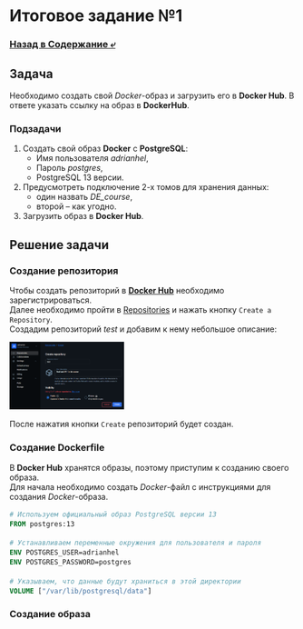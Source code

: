# Итоговое задание №1

### [Назад в Содержание ⤶](/README.md)

## Задача
Необходимо создать свой _Docker_-образ и загрузить его в **Docker Hub**. В  ответе указать ссылку на образ в **DockerHub**.

### Подзадачи
1. Создать свой образ **Docker** с **PostgreSQL**:
   - Имя пользователя _adrianhel_,  
   - Пароль _postgres_,
   - PostgreSQL 13 версии.
2. Предусмотреть подключение 2-х томов для хранения данных: 
   - один назвать _DE_course_, 
   - второй – как угодно.
3. Загрузить образ в **Docker Hub**.  

## Решение задачи
### Создание репозитория
Чтобы создать репозиторий в **[Docker Hub](https://hub.docker.com/)** необходимо зарегистрироваться.  
Далее необходимо пройти в [Repositories](https://hub.docker.com/repositories/) и нажать кнопку `Create a Repository`.  
Создадим репозиторий *test* и добавим к нему небольшое описание:

<img src="/img/task_1.1.png" width="40%">

После нажатия кнопки `Create` репозиторий будет создан.

### Создание Dockerfile
В **Docker Hub** хранятся образы, поэтому приступим к созданию своего образа.  
Для начала необходимо создать _Docker_-файл с инструкциями для создания _Docker_-образа.

```dockerfile
# Используем официальный образ PostgreSQL версии 13
FROM postgres:13

# Устанавливаем переменные окружения для пользователя и пароля
ENV POSTGRES_USER=adrianhel
ENV POSTGRES_PASSWORD=postgres

# Указываем, что данные будут храниться в этой директории
VOLUME ["/var/lib/postgresql/data"]
```

### Создание образа